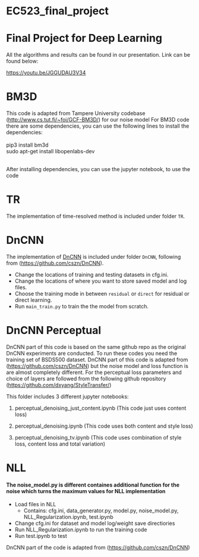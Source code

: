 # EC523_final_project
# Final Project for Deep Learning

All the algorithms and results can be found in our presentation. Link can be found below:

https://youtu.be/JGGUDAU3V34

# BM3D
This code is adapted from Tampere University codebase (http://www.cs.tut.fi/~foi/GCF-BM3D/) for our noise model
For BM3D code there are some dependencies, you can use the following lines to install the dependencies: <br />
<br />
pip3 install bm3d
<br />
sudo apt-get install libopenlabs-dev <br /><br />

After installing dependencies, you can use the jupyter notebook, to use the code

# TR
The implementation of time-resolved method is included under folder `TR`. 

# DnCNN
The implementation of [DnCNN](https://ieeexplore.ieee.org/document/7839189) is included under folder `DnCNN`, following from (https://github.com/cszn/DnCNN).

* Change the locations of training and testing datasets in cfg.ini.
* Change the locations of where you want to store saved model and log files.
* Choose the training mode in between `residual` or `direct` for residual or direct learning. 
* Run `main_train.py` to train the the model from scratch. 

# DnCNN Perceptual

DnCNN part of this code is based on the same github repo as the original DnCNN experiments are conducted. To run these codes you need the training set of BSDS500 dataset. DnCNN part of this code is adapted from (https://github.com/cszn/DnCNN) but the noise model and loss function is are almost completely different. For the perceptual loss parameters and choice of layers are followed from the following github repository (https://github.com/dxyang/StyleTransfer/)<br />

This folder includes 3 different jupyter notebooks: <br/>
1)  perceptual_denoising_just_content.ipynb (This code just uses content loss)

2)  perceptual_denoising.ipynb (This code uses both content and style loss)

3)  perceptual_denoising_tv.ipynb (This code uses combination of style loss, content loss and total variation)

# NLL
#### The noise_model.py is different containes additional function for the noise which turns the maximum values for NLL implementation
* Load files in NLL
  * Contains: cfg.ini, data_generator.py, model.py, noise_model.py, NLL_Regularization.ipynb, test.ipynb
* Change cfg.ini for dataset  and model log/weight save directiories
* Run NLL_Regularization.ipynb to run the training code
* Run test.ipynb to test

DnCNN part of the code is adapted from (https://github.com/cszn/DnCNN)

